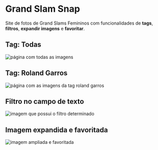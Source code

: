 # Grand Slam Snap
Site de fotos de Grand Slams Femininos com funcionalidades de **tags**, **filtros**, **expandir imagens** e **favoritar**.
## Tag: Todas 
![página com todas as imagens](https://github.com/sarahscampos/grand-slam-snap/assets/74733887/ee71ab27-ae95-4bc3-ae74-9f39290557ff)
## Tag: Roland Garros
![página com as imagens da tag roland garros](https://github.com/sarahscampos/grand-slam-snap/assets/74733887/6f9a388f-8232-4549-a8ea-7bfc9c238908)
## Filtro no campo de texto
![imagem que possui o filtro determinado](https://github.com/sarahscampos/grand-slam-snap/assets/74733887/94898719-04b1-424c-b881-2896a98585e7)
## Imagem expandida e favoritada
![imagem ampliada e favoritada](https://github.com/sarahscampos/grand-slam-snap/assets/74733887/72b43ba6-f11b-477a-98b3-420185830968)

